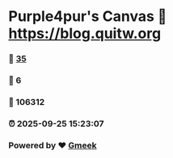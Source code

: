 # Purple4pur's Canvas :link: https://blog.quitw.org 
### :page_facing_up: [35](https://blog.quitw.org/tag.html) 
### :speech_balloon: 6 
### :hibiscus: 106312 
### :alarm_clock: 2025-09-25 15:23:07 
### Powered by :heart: [Gmeek](https://github.com/Meekdai/Gmeek)
